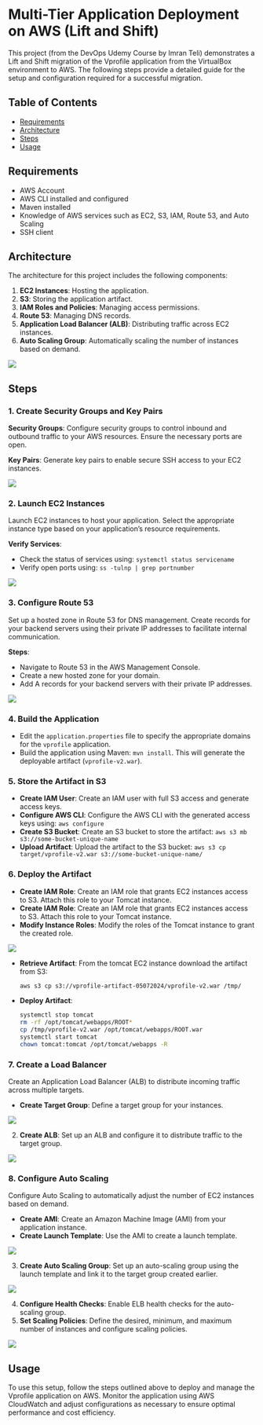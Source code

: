 # Multi-Tier Application Deployment on AWS (Lift and Shift)

This project (from the DevOps Udemy Course by Imran Teli) demonstrates a Lift and Shift migration of the Vprofile application from the VirtualBox environment to AWS. The following steps provide a detailed guide for the setup and configuration required for a successful migration.

## Table of Contents
- [Requirements](#requirements)
- [Architecture](#architecture)
- [Steps](#steps)
- [Usage](#usage)

## Requirements
- AWS Account
- AWS CLI installed and configured
- Maven installed
- Knowledge of AWS services such as EC2, S3, IAM, Route 53, and Auto Scaling
- SSH client

## Architecture
The architecture for this project includes the following components:
1. **EC2 Instances**: Hosting the application.
2. **S3**: Storing the application artifact.
3. **IAM Roles and Policies**: Managing access permissions.
4. **Route 53**: Managing DNS records.
5. **Application Load Balancer (ALB)**: Distributing traffic across EC2 instances.
6. **Auto Scaling Group**: Automatically scaling the number of instances based on demand.

<img src="../aws-lift-and-shift/vprofile-aws-lift-and-shift.png">

## Steps
### 1. Create Security Groups and Key Pairs
**Security Groups**: Configure security groups to control inbound and outbound traffic to your AWS resources. Ensure the necessary ports are open.

**Key Pairs**: Generate key pairs to enable secure SSH access to your EC2 instances.

<img src="../aws-lift-and-shift/img/sg.png">

### 2. Launch EC2 Instances
Launch EC2 instances to host your application. Select the appropriate instance type based on your application’s resource requirements.

**Verify Services**:
- Check the status of services using: `systemctl status servicename`
- Verify open ports using: `ss -tulnp | grep portnumber`

<img src="../aws-lift-and-shift/img/ec2.png">


### 3. Configure Route 53
Set up a hosted zone in Route 53 for DNS management. Create records for your backend servers using their private IP addresses to facilitate internal communication.

**Steps**:
- Navigate to Route 53 in the AWS Management Console.
- Create a new hosted zone for your domain.
- Add A records for your backend servers with their private IP addresses.

<img src="../aws-lift-and-shift/img/r53.png">


### 4. Build the Application
- Edit the `application.properties` file to specify the appropriate domains for the `vprofile` application.
- Build the application using Maven: `mvn install`. This will generate the deployable artifact (`vprofile-v2.war`).

### 5. Store the Artifact in S3
- **Create IAM User**: Create an IAM user with full S3 access and generate access keys.
- **Configure AWS CLI**: Configure the AWS CLI with the generated access keys using: `aws configure`
- **Create S3 Bucket**: Create an S3 bucket to store the artifact: `aws s3 mb s3://some-bucket-unique-name`
- **Upload Artifact**: Upload the artifact to the S3 bucket: `aws s3 cp target/vprofile-v2.war s3://some-bucket-unique-name/`

### 6. Deploy the Artifact
- **Create IAM Role**: Create an IAM role that grants EC2 instances access to S3. Attach this role to your Tomcat instance.
- **Create IAM Role**: Create an IAM role that grants EC2 instances access to S3. Attach this role to your Tomcat instance.
- **Modify Instance Roles**: Modify the roles of the Tomcat instance to grant the created role.

<img src="../aws-lift-and-shift/img/ec2s3role.png">

- **Retrieve Artifact**: From the tomcat EC2 instance download the artifact from S3:
    ```sh
    aws s3 cp s3://vprofile-artifact-05072024/vprofile-v2.war /tmp/
    ```
- **Deploy Artifact**:
    ```sh
    systemctl stop tomcat
    rm -rf /opt/tomcat/webapps/ROOT*
    cp /tmp/vprofile-v2.war /opt/tomcat/webapps/ROOT.war
    systemctl start tomcat
    chown tomcat:tomcat /opt/tomcat/webapps -R
    ```

### 7. Create a Load Balancer
Create an Application Load Balancer (ALB) to distribute incoming traffic across multiple targets.

- **Create Target Group**: Define a target group for your instances.

<img src="../aws-lift-and-shift/img/tg.png">

2. **Create ALB**: Set up an ALB and configure it to distribute traffic to the target group.

<img src="../aws-lift-and-shift/img/alb.png">

### 8. Configure Auto Scaling
Configure Auto Scaling to automatically adjust the number of EC2 instances based on demand.

- **Create AMI**: Create an Amazon Machine Image (AMI) from your application instance.
- **Create Launch Template**: Use the AMI to create a launch template.

<img src="../aws-lift-and-shift/img/launchingtemplate.png">

3. **Create Auto Scaling Group**: Set up an auto-scaling group using the launch template and link it to the target group created earlier.

<img src="../aws-lift-and-shift/img/asg1.png">

4. **Configure Health Checks**: Enable ELB health checks for the auto-scaling group.
5. **Set Scaling Policies**: Define the desired, minimum, and maximum number of instances and configure scaling policies.

<img src="../aws-lift-and-shift/img/asg2.png">

## Usage
To use this setup, follow the steps outlined above to deploy and manage the Vprofile application on AWS. Monitor the application using AWS CloudWatch and adjust configurations as necessary to ensure optimal performance and cost efficiency.


